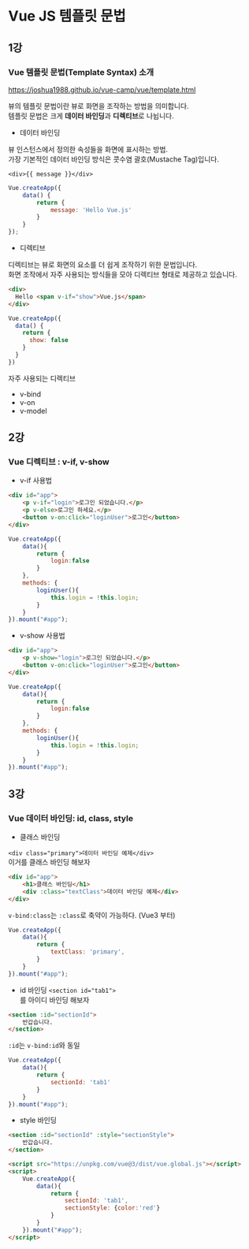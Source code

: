 # Vue JS 템플릿 문법

## 1강

### Vue 템플릿 문법(Template Syntax) 소개

https://joshua1988.github.io/vue-camp/vue/template.html

뷰의 템플릿 문법이란 뷰로 화면을 조작하는 방법을 의미합니다.  
템플릿 문법은 크게 **데이터 바인딩**과 **디렉티브**로 나뉩니다.


* 데이터 바인딩

뷰 인스턴스에서 정의한 속성들을 화면에 표시하는 방법.  
가장 기본적인 데이터 바인딩 방식은 콧수염 괄호(Mustache Tag)입니다.

`<div>{{ message }}</div>`
```javascript
Vue.createApp({
    data() {
        return {
            message: 'Hello Vue.js'
        }
    }
});
```

* 디렉티브

디렉티브는 뷰로 화면의 요소를 더 쉽게 조작하기 위한 문법입니다.  
화면 조작에서 자주 사용되는 방식들을 모아 디렉티브 형태로 제공하고 있습니다.

```html
<div>
  Hello <span v-if="show">Vue.js</span>
</div>
```

```javascript
Vue.createApp({
  data() {
    return {
      show: false
    }
  }
})
```

자주 사용되는 디렉티브
* v-bind
* v-on
* v-model


## 2강

### Vue 디렉티브 : v-if, v-show

* v-if 사용법
```html
<div id="app">
    <p v-if="login">로그인 되었습니다.</p>
    <p v-else>로그인 하세요.</p>
    <button v-on:click="loginUser">로그인</button>
</div>
```

```javascript
Vue.createApp({
    data(){
        return {
            login:false
        }
    },
    methods: {
        loginUser(){
            this.login = !this.login;
        }
    }
}).mount("#app");
```

* v-show 사용법
```html
<div id="app">
    <p v-show="login">로그인 되었습니다.</p>
    <button v-on:click="loginUser">로그인</button>
</div>
```

```javascript
Vue.createApp({
    data(){
        return {
            login:false
        }
    },
    methods: {
        loginUser(){
            this.login = !this.login;
        }
    }
}).mount("#app");
```

## 3강

### Vue 데이터 바인딩: id, class, style

* 클래스 바인딩

`<div class="primary">데이터 바인딩 예제</div>`  
이거를 클래스 바인딩 해보자

```html
<div id="app">
    <h1>클래스 바인딩</h1>
    <div :class="textClass">데이터 바인딩 예제</div>
</div>
```
`v-bind:class`는 `:class`로 축약이 가능하다. (Vue3 부터)

```javascript
Vue.createApp({
    data(){
        return {
            textClass: 'primary',
        }
    }
}).mount("#app");
```

* id 바인딩
`<section id="tab1">`  
를 아이디 바인딩 해보자

```html
<section :id="sectionId">   
    반갑습니다.
</section>
```
`:id`는 `v-bind:id`와 동일
```javascript
Vue.createApp({
    data(){
        return {
            sectionId: 'tab1'
        }
    }
}).mount("#app");
```

* style 바인딩

```html
<section :id="sectionId" :style="sectionStyle">  
    반갑습니다.
</section>

<script src="https://unpkg.com/vue@3/dist/vue.global.js"></script>
<script>
    Vue.createApp({
        data(){
            return {
                sectionId: 'tab1',
                sectionStyle: {color:'red'}
            }
        }
    }).mount("#app");
</script>
```